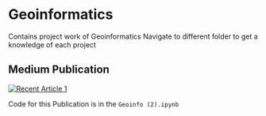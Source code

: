 # Geoinformatics
Contains project work of Geoinformatics
Navigate to different folder to get a knowledge of each project

## Medium Publication

 <a target="_blank" href="https://github-readme-medium-recent-article.vercel.app/medium/@devbrat9156/1"><img src="https://github-readme-medium-recent-article.vercel.app/medium/@devbrat9156/1" alt="Recent Article 1"> </a>
 
Code for this Publication is in the `Geoinfo (2).ipynb`

